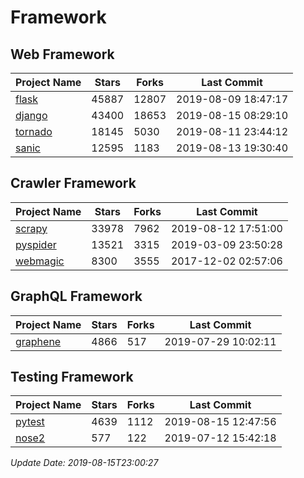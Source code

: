 # Framework

## Web Framework

| Project Name | Stars | Forks | Last Commit |
| ------------ | ----- | ----- | ----------- |
| [flask](https://github.com/pallets/flask) | 45887 | 12807 | 2019-08-09 18:47:17 |
| [django](https://github.com/django/django) | 43400 | 18653 | 2019-08-15 08:29:10 |
| [tornado](https://github.com/tornadoweb/tornado) | 18145 | 5030 | 2019-08-11 23:44:12 |
| [sanic](https://github.com/huge-success/sanic) | 12595 | 1183 | 2019-08-13 19:30:40 |

## Crawler Framework

| Project Name | Stars | Forks | Last Commit |
| ------------ | ----- | ----- | ----------- |
| [scrapy](https://github.com/scrapy/scrapy) | 33978 | 7962 | 2019-08-12 17:51:00 |
| [pyspider](https://github.com/binux/pyspider) | 13521 | 3315 | 2019-03-09 23:50:28 |
| [webmagic](https://github.com/code4craft/webmagic) | 8300 | 3555 | 2017-12-02 02:57:06 |

## GraphQL Framework

| Project Name | Stars | Forks | Last Commit |
| ------------ | ----- | ----- | ----------- |
| [graphene](https://github.com/graphql-python/graphene) | 4866 | 517 | 2019-07-29 10:02:11 |

## Testing Framework

| Project Name | Stars | Forks | Last Commit |
| ------------ | ----- | ----- | ----------- |
| [pytest](https://github.com/pytest-dev/pytest) | 4639 | 1112 | 2019-08-15 12:47:56 |
| [nose2](https://github.com/nose-devs/nose2) | 577 | 122 | 2019-07-12 15:42:18 |

*Update Date: 2019-08-15T23:00:27*